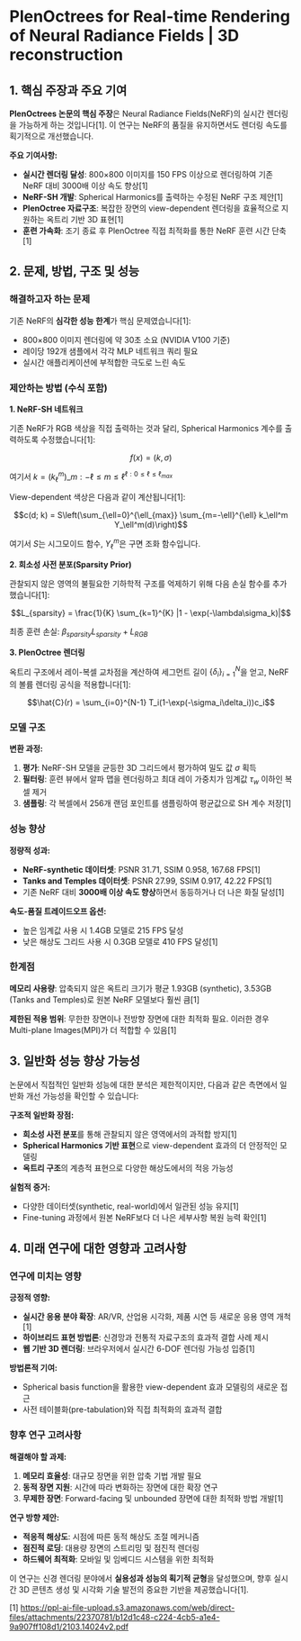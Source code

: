 # PlenOctrees for Real-time Rendering of Neural Radiance Fields | 3D reconstruction

## 1. 핵심 주장과 주요 기여

**PlenOctrees 논문의 핵심 주장**은 Neural Radiance Fields(NeRF)의 실시간 렌더링을 가능하게 하는 것입니다[1]. 이 연구는 NeRF의 품질을 유지하면서도 렌더링 속도를 획기적으로 개선했습니다.

**주요 기여사항:**
- **실시간 렌더링 달성**: 800×800 이미지를 150 FPS 이상으로 렌더링하여 기존 NeRF 대비 3000배 이상 속도 향상[1]
- **NeRF-SH 개발**: Spherical Harmonics를 출력하는 수정된 NeRF 구조 제안[1]
- **PlenOctree 자료구조**: 복잡한 장면의 view-dependent 렌더링을 효율적으로 지원하는 옥트리 기반 3D 표현[1]
- **훈련 가속화**: 조기 종료 후 PlenOctree 직접 최적화를 통한 NeRF 훈련 시간 단축[1]

## 2. 문제, 방법, 구조 및 성능

### 해결하고자 하는 문제

기존 NeRF의 **심각한 성능 한계**가 핵심 문제였습니다[1]:
- 800×800 이미지 렌더링에 약 30초 소요 (NVIDIA V100 기준)
- 레이당 192개 샘플에서 각각 MLP 네트워크 쿼리 필요
- 실시간 애플리케이션에 부적합한 극도로 느린 속도

### 제안하는 방법 (수식 포함)

**1. NeRF-SH 네트워크**

기존 NeRF가 RGB 색상을 직접 출력하는 것과 달리, Spherical Harmonics 계수를 출력하도록 수정했습니다[1]:

$$f(x) = (k, \sigma)$$

여기서 $k = (k_\ell^m)\_{m: -\ell \leq m \leq \ell}^{\ell: 0 \leq \ell \leq \ell_{max}}$

View-dependent 색상은 다음과 같이 계산됩니다[1]:

$$c(d; k) = S\left(\sum_{\ell=0}^{\ell_{max}} \sum_{m=-\ell}^{\ell} k_\ell^m Y_\ell^m(d)\right)$$

여기서 $S$는 시그모이드 함수, $Y_\ell^m$은 구면 조화 함수입니다.

**2. 희소성 사전 분포(Sparsity Prior)**

관찰되지 않은 영역의 불필요한 기하학적 구조를 억제하기 위해 다음 손실 함수를 추가했습니다[1]:

$$L_{sparsity} = \frac{1}{K} \sum_{k=1}^{K} |1 - \exp(-\lambda\sigma_k)|$$

최종 훈련 손실: $\beta_{sparsity}L_{sparsity} + L_{RGB}$

**3. PlenOctree 렌더링**

옥트리 구조에서 레이-복셀 교차점을 계산하여 세그먼트 길이 $\{\delta_i\}_{i=1}^N$을 얻고, NeRF의 볼륨 렌더링 공식을 적용합니다[1]:

$$\hat{C}(r) = \sum_{i=0}^{N-1} T_i(1-\exp(-\sigma_i\delta_i))c_i$$

### 모델 구조

**변환 과정:**
1. **평가**: NeRF-SH 모델을 균등한 3D 그리드에서 평가하여 밀도 값 $\sigma$ 획득
2. **필터링**: 훈련 뷰에서 알파 맵을 렌더링하고 최대 레이 가중치가 임계값 $\tau_w$ 이하인 복셀 제거
3. **샘플링**: 각 복셀에서 256개 랜덤 포인트를 샘플링하여 평균값으로 SH 계수 저장[1]

### 성능 향상

**정량적 성과:**
- **NeRF-synthetic 데이터셋**: PSNR 31.71, SSIM 0.958, 167.68 FPS[1]
- **Tanks and Temples 데이터셋**: PSNR 27.99, SSIM 0.917, 42.22 FPS[1]
- 기존 NeRF 대비 **3000배 이상 속도 향상**하면서 동등하거나 더 나은 화질 달성[1]

**속도-품질 트레이드오프 옵션:**
- 높은 임계값 사용 시 1.4GB 모델로 215 FPS 달성
- 낮은 해상도 그리드 사용 시 0.3GB 모델로 410 FPS 달성[1]

### 한계점

**메모리 사용량**: 압축되지 않은 옥트리 크기가 평균 1.93GB (synthetic), 3.53GB (Tanks and Temples)로 원본 NeRF 모델보다 훨씬 큼[1]

**제한된 적용 범위**: 무한한 장면이나 전방향 장면에 대한 최적화 필요. 이러한 경우 Multi-plane Images(MPI)가 더 적합할 수 있음[1]

## 3. 일반화 성능 향상 가능성

논문에서 직접적인 일반화 성능에 대한 분석은 제한적이지만, 다음과 같은 측면에서 일반화 개선 가능성을 확인할 수 있습니다:

**구조적 일반화 장점:**
- **희소성 사전 분포**를 통해 관찰되지 않은 영역에서의 과적합 방지[1]
- **Spherical Harmonics 기반 표현**으로 view-dependent 효과의 더 안정적인 모델링
- **옥트리 구조**의 계층적 표현으로 다양한 해상도에서의 적응 가능성

**실험적 증거:**
- 다양한 데이터셋(synthetic, real-world)에서 일관된 성능 유지[1]
- Fine-tuning 과정에서 원본 NeRF보다 더 나은 세부사항 복원 능력 확인[1]

## 4. 미래 연구에 대한 영향과 고려사항

### 연구에 미치는 영향

**긍정적 영향:**
- **실시간 응용 분야 확장**: AR/VR, 산업용 시각화, 제품 시연 등 새로운 응용 영역 개척[1]
- **하이브리드 표현 방법론**: 신경망과 전통적 자료구조의 효과적 결합 사례 제시
- **웹 기반 3D 렌더링**: 브라우저에서 실시간 6-DOF 렌더링 가능성 입증[1]

**방법론적 기여:**
- Spherical basis function을 활용한 view-dependent 효과 모델링의 새로운 접근
- 사전 테이블화(pre-tabulation)와 직접 최적화의 효과적 결합

### 향후 연구 고려사항

**해결해야 할 과제:**
1. **메모리 효율성**: 대규모 장면을 위한 압축 기법 개발 필요
2. **동적 장면 지원**: 시간에 따라 변화하는 장면에 대한 확장 연구
3. **무제한 장면**: Forward-facing 및 unbounded 장면에 대한 최적화 방법 개발[1]

**연구 방향 제안:**
- **적응적 해상도**: 시점에 따른 동적 해상도 조절 메커니즘
- **점진적 로딩**: 대용량 장면의 스트리밍 및 점진적 렌더링
- **하드웨어 최적화**: 모바일 및 임베디드 시스템을 위한 최적화

이 연구는 신경 렌더링 분야에서 **실용성과 성능의 획기적 균형**을 달성했으며, 향후 실시간 3D 콘텐츠 생성 및 시각화 기술 발전의 중요한 기반을 제공했습니다[1].

[1] https://ppl-ai-file-upload.s3.amazonaws.com/web/direct-files/attachments/22370781/b12d1c48-c224-4cb5-a1e4-9a907ff108d1/2103.14024v2.pdf
